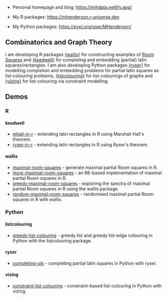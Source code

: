 - Personal homepage and blog: https://mjhdata.netlify.app/

- My R packages: https://mhenderson.r-universe.dev
- My Python packages: https://pypi.org/user/MHenderson/

## Combinatorics and Graph Theory

I am developing R packages [{wallis}](https://github.com/MHenderson/wallis) for constructing examples of [Room Squares](https://en.wikipedia.org/wiki/Room_square) and [{keedwell}](https://github.com/MHenderson/keedwell) for completing and embedding (partial) latin squares/rectangles. I am also developing Python packages [{ryser}](https://github.com/MHenderson/ryser) for modelling completion and embedding problems for partial latin squares as list-colouring problems, [{listcolouring}](https://github.com/MHenderson/listcolouring) for list-colourings of graphs and [{vizing}](https://github.com/MHenderson/vizing) for list-colouring via constraint modelling.

## Demos

### R

#### keedwell

- [mhall-in-r](https://github.com/MHenderson/mhall-in-r) - extending latin rectangles in R using Marshall Hall's theorem.
- [ryser-in-r](https://github.com/MHenderson/ryser-in-r) - extending latin rectangles in R using Ryser's theorem.

#### wallis

- [maximal-room-squares](https://github.com/MHenderson/maximal-room-squares) - generate maximal partial Room squares in R.
- [more-maximal-room-squares](https://github.com/MHenderson/more-maximal-room-squares) - an R6-based implementation of maximal partial Room squares in R.
- [greedy-maximal-room-squares](https://github.com/MHenderson/greedy-maximal-room-squares) - exploring the spectra of maximal partial Room squares in R using the wallis package.
- [random-maximal-room-squares](https://github.com/MHenderson/random-maximal-room-squares) - randomised maximal partial Room squares in R with wallis.

### Python

#### listcolouring

- [greedy-list-colouring](https://github.com/MHenderson/greedy-list-colouring) - greedy list and greedy list-edge colouring in Python with the listcolouring package.

#### ryser

- [completing-pls](https://github.com/MHenderson/completing-pls) - completing partial latin squares in Python with ryser.

#### vizing

- [constraint-list-colouring](https://github.com/MHenderson/constraint-list-colouring) - constraint-based list-colouring in Python with vizing.

